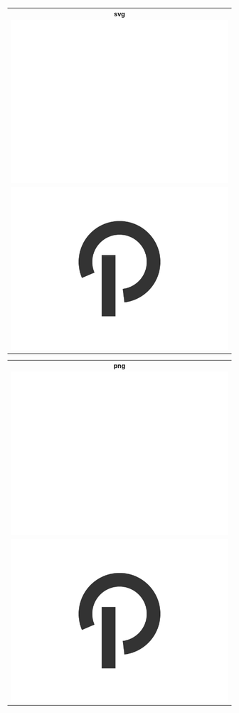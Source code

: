 <table>
  <tr>
    <th>svg</th>
  </tr>
  <tr>
    <td>
      <a href="white.svg">
        <img src="white.png"/>
      </a>
    </td>
  </tr>
  <tr>
    <td>
      <a href="black.svg">
        <img src="black.png"/>
      </a>
    </td>
  </tr>
</table>
<table>
  <tr>
    <th>png</th>
  </tr>
  <tr>
    <td>
      <a href="white.png">
        <img src="white.png"/>
      </a>
    </td>
  </tr>
  <tr>
    <td>
      <a href="black.png">
        <img src="black.png"/>
      </a>
    </td>
  </tr>
</table>
